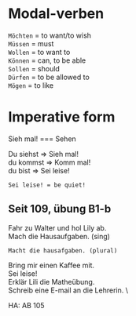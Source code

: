 # Modal-verben

`Möchten` = to want/to wish \
`Müssen` = must \
`Wollen` = to want to \
`Können`  = can, to be able \
`Sollen` = should \
`Dürfen` = to be allowed to \
`Mögen` = to like

# Imperative form

Sieh mal! === Sehen

Du siehst => Sieh mal! \
du kommst => Komm mal! \
du bist => Sei leise!

    Sei leise! = be quiet!

## Seit 109, übung B1-b

Fahr zu Walter und hol Lily ab. \
Mach die Hausaufgaben. (sing)

    Macht die hausafgaben. (plural)

Bring mir einen Kaffee mit. \
Sei leise! \
Erklär Lili die Matheübung. \
Schreib eine E-mail an die Lehrerin. \


HA: AB 105
